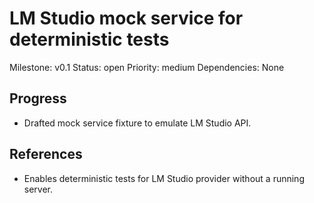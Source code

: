 # LM Studio mock service for deterministic tests
Milestone: v0.1
Status: open
Priority: medium
Dependencies: None

## Progress
- Drafted mock service fixture to emulate LM Studio API.

## References
- Enables deterministic tests for LM Studio provider without a running server.
